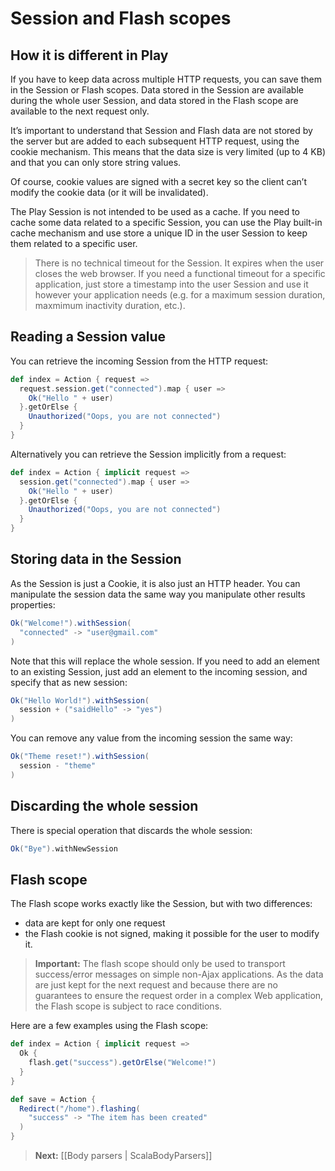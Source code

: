 # Session and Flash scopes

## How it is different in Play

If you have to keep data across multiple HTTP requests, you can save them in the Session or Flash scopes. Data stored in the Session are available during the whole user Session, and data stored in the Flash scope are available to the next request only.

It’s important to understand that Session and Flash data are not stored by the server but are added to each subsequent HTTP request, using the cookie mechanism. This means that the data size is very limited (up to 4 KB) and that you can only store string values.

Of course, cookie values are signed with a secret key so the client can’t modify the cookie data (or it will be invalidated).

The Play Session is not intended to be used as a cache. If you need to cache some data related to a specific Session, you can use the Play built-in cache mechanism and use store a unique ID in the user Session to keep them related to a specific user.

> There is no technical timeout for the Session. It expires when the user closes the web browser. If you need a functional timeout for a specific application, just store a timestamp into the user Session and use it however your application needs (e.g. for a maximum session duration, maxmimum inactivity duration, etc.).

## Reading a Session value

You can retrieve the incoming Session from the HTTP request:

```scala
def index = Action { request =>
  request.session.get("connected").map { user =>
    Ok("Hello " + user)
  }.getOrElse {
    Unauthorized("Oops, you are not connected")
  }
}
```

Alternatively you can retrieve the Session implicitly from a request:

```scala
def index = Action { implicit request =>
  session.get("connected").map { user =>
    Ok("Hello " + user)
  }.getOrElse {
    Unauthorized("Oops, you are not connected")
  }
}
```

## Storing data in the Session

As the Session is just a Cookie, it is also just an HTTP header. You can manipulate the session data the same way you manipulate other results properties:

```scala
Ok("Welcome!").withSession(
  "connected" -> "user@gmail.com"
)
```

Note that this will replace the whole session. If you need to add an element to an existing Session, just add an element to the incoming session, and specify that as new session:

```scala
Ok("Hello World!").withSession(
  session + ("saidHello" -> "yes")
)
```

You can remove any value from the incoming session the same way:

```scala
Ok("Theme reset!").withSession(
  session - "theme"
)
```

## Discarding the whole session

There is special operation that discards the whole session:

```scala
Ok("Bye").withNewSession
```

## Flash scope

The Flash scope works exactly like the Session, but with two differences:

- data are kept for only one request
- the Flash cookie is not signed, making it possible for the user to modify it.

> **Important:** The flash scope should only be used to transport success/error messages on simple non-Ajax applications. As the data are just kept for the next request and because there are no guarantees to ensure the request order in a complex Web application, the Flash scope is subject to race conditions.

Here are a few examples using the Flash scope:

```scala
def index = Action { implicit request =>
  Ok {
    flash.get("success").getOrElse("Welcome!")
  }
}

def save = Action {
  Redirect("/home").flashing(
    "success" -> "The item has been created"
  )
}
```

> **Next:** [[Body parsers | ScalaBodyParsers]]